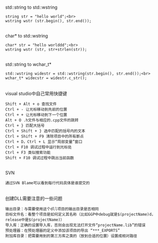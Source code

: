 <br>
std::string to std::wstring

    string str = "hello world";<br>
    wstring wstr (str.begin(), str.end());

<br>
char* to std::wstring
  
    char* str = "hello worlddd";<br>
    wstring wstr (str, str+strlen(str));

<br>  
std::string to wchar_t*

    std::wstring widestr = std::wstring(str.begin(), str.end());<br>
    wchar_t* widecstr = widestr.c_str();

<br>
 visual studio中自己常用快捷键 

    Shift + Alt + o 查找文件
    Ctrl + - 让光标移动到先前的位置
    Ctrl + + 让光标移动到下一个位置
    Alt + O .h文件与相应的.cpp文件的跳转
    Ctrl + } 匹配大括号
    Ctrl + Shift + } 选中匹配的括号内的文本
    Ctrl + Shift + F9 清除项目中的所有断点
    Ctrl + D，Ctrl + L 显示“局部变量”窗口
    Ctrl + F10 调试过程中运行到光标处
    Ctrl + F3 类似搜索功能
    Shift + F10 调试过程中跳出当前函数

<br>
SVN

    通过SVN Blame可以看到每行代码具体是谁提交的
    
<br>
创建DLL需要注意的一些问题

    输出目录：与需要使用这个dll项目的输出目录是否相同
    目标文件名：看整个项目是如何定义其名称（比如GGP中debug就是$(projectName)d，release中是$(projectName)）
    导入库：正确的设置导入库，否则会出现无法打开文件“projectName.lib”的错误
    预处理器：在预处理器的定义中添加该项目的导出 “***_EXPORTS”
    附加库目录：把需要用到的第三方库之类的（放到合适的位置）设置成相对路径
    

  
